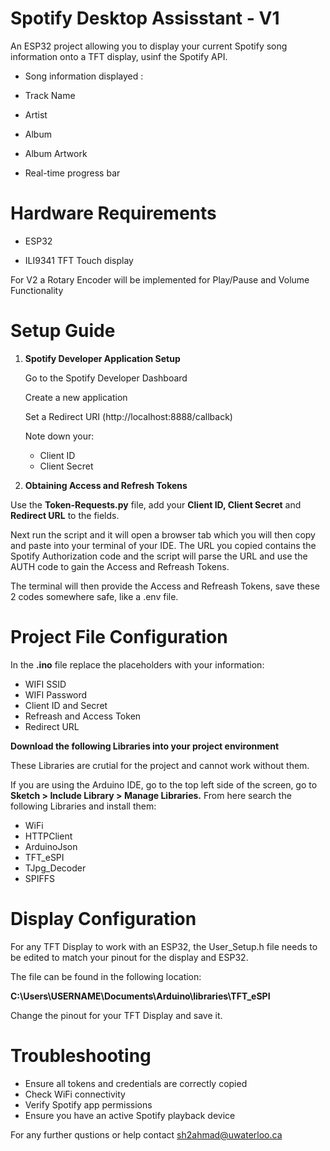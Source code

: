 
# Spotify Desktop Assisstant - V1

An ESP32 project allowing you to display your current Spotify song information onto a TFT display, usinf the Spotify API.

- Song information displayed :

- Track Name 

- Artist

- Album

- Album Artwork

- Real-time progress bar

# Hardware Requirements

- ESP32

- ILI9341 TFT Touch display

For V2 a Rotary Encoder will be implemented for Play/Pause and Volume Functionality

# Setup Guide

1) **Spotify Developer Application Setup**

    Go to the Spotify Developer Dashboard

    Create a new application

    Set a Redirect URI (http://localhost:8888/callback)

    Note down your:
    - Client ID
    - Client Secret

2) **Obtaining Access and Refresh Tokens**

Use the **Token-Requests.py** file, add your **Client ID, Client Secret** and  **Redirect URL** to the fields.

Next run the script and it will open a browser tab which you will then copy and paste into your terminal of your IDE. The URL you copied contains the Spotify Authorization code and the script will parse the URL and use the AUTH code to gain the Access and Refreash Tokens.

The terminal will then provide the Access and Refreash Tokens, save these 2 codes somewhere safe, like a .env file.

# Project File Configuration

In the **.ino** file replace the placeholders with your information:

- WIFI SSID
- WIFI Password
- Client ID and Secret
- Refreash and Access Token
- Redirect URL

**Download the following Libraries into your project environment**

These Libraries are crutial for the project and cannot work without them. 

If you are using the Arduino IDE, go to the top left side of the screen, go to **Sketch > Include Library > Manage Libraries.** From here search the following Libraries and install them: 

- WiFi
- HTTPClient
- ArduinoJson
- TFT_eSPI
- TJpg_Decoder
- SPIFFS

# Display Configuration

For any TFT Display to work with an ESP32, the User_Setup.h file needs to be edited to match your pinout for the display and ESP32.

The file can be found in the following location: 

**C:\Users\USERNAME\Documents\Arduino\libraries\TFT_eSPI**

Change the pinout for your TFT Display and save it.

# Troubleshooting

- Ensure all tokens and credentials are correctly copied
- Check WiFi connectivity
- Verify Spotify app permissions
- Ensure you have an active Spotify playback device

For any further qustions or help contact sh2ahmad@uwaterloo.ca









